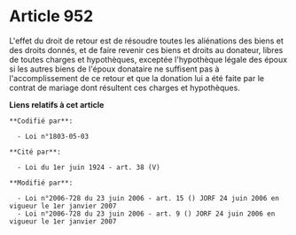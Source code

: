 # Article 952

L'effet du droit de retour est de résoudre toutes les aliénations des biens et des droits donnés, et de faire revenir ces
biens et droits au donateur, libres de toutes charges et hypothèques, exceptée l'hypothèque légale des époux si les autres
biens de l'époux donataire ne suffisent pas à l'accomplissement de ce retour et que la donation lui a été faite par le
contrat de mariage dont résultent ces charges et hypothèques.

**Liens relatifs à cet article**

	**Codifié par**:

	  - Loi n°1803-05-03

	**Cité par**:

	  - Loi du 1er juin 1924 - art. 38 (V)

	**Modifié par**:

	  - Loi n°2006-728 du 23 juin 2006 - art. 15 () JORF 24 juin 2006 en vigueur le 1er janvier 2007
	  - Loi n°2006-728 du 23 juin 2006 - art. 9 () JORF 24 juin 2006 en vigueur le 1er janvier 2007
